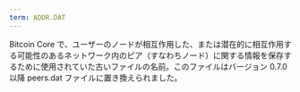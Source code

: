 ```yaml
---
term: ADDR.DAT
---
```

Bitcoin Core で、ユーザーのノードが相互作用した、または潜在的に相互作用する可能性のあるネットワーク内のピア（すなわちノード）に関する情報を保存するために使用されていた古いファイルの名前。このファイルはバージョン 0.7.0 以降 peers.dat ファイルに置き換えられました。